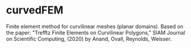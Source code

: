 # curvedFEM
Finite element method for curvilinear meshes (planar domains). Based on the paper: "Trefftz Finite Elements on Curvilinear Polygons," SIAM Journal on Scientific Computing, (2020) by Anand, Ovall, Reynolds, Weisser. 
